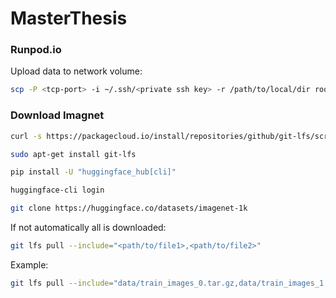 # MasterThesis

### Runpod.io

Upload data to network volume: 

```bash
scp -P <tcp-port> -i ~/.ssh/<private ssh key> -r /path/to/local/dir root@xxx.xxx.xxx.xxx:/workspace
```

### Download Imagnet

```bash
curl -s https://packagecloud.io/install/repositories/github/git-lfs/script.deb.sh | sudo bash
```

```bash
sudo apt-get install git-lfs
```

```bash
pip install -U "huggingface_hub[cli]"
```

```bash
huggingface-cli login
```

```bash
git clone https://huggingface.co/datasets/imagenet-1k
```

If not automatically all is downloaded:
```bash
git lfs pull --include="<path/to/file1>,<path/to/file2>"
```

Example:
```bash
git lfs pull --include="data/train_images_0.tar.gz,data/train_images_1.tar.gz,data/train_images_2.tar.gz,data/val_images.tar.gz"
```